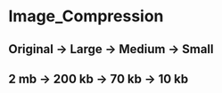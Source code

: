 # Image_Compression

## Original ->  Large  -> Medium -> Small
##   2 mb   ->  200 kb -> 70 kb  -> 10 kb 
